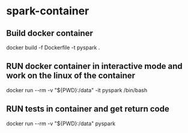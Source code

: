 # spark-container


## Build docker container
docker build -f Dockerfile -t pyspark .

## RUN docker container in interactive mode and work on the linux of the container
docker run --rm -v "${PWD}:/data" -it pyspark /bin/bash

## RUN tests in container and get return code
docker run --rm -v "${PWD}:/data" pyspark
